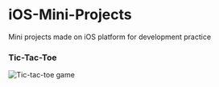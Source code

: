 # iOS-Mini-Projects

Mini projects made on iOS platform for development practice

### Tic-Tac-Toe

![Tic-tac-toe game](https://i.imgur.com/WMYgcuP.jpg)
